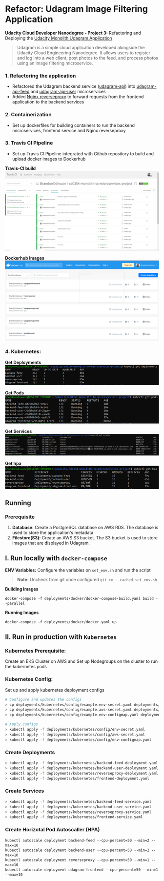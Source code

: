# Refactor: Udagram Image Filtering Application

__Udacity Cloud Developer Nanodegree - Project 3:__ Refactoring and Deploying the [Udacity Monolith Udagram Application](https://github.com/udacity/cd0354-monolith-to-microservices-project)

> Udagram is a simple cloud application developed alongside the Udacity Cloud Engineering Nanodegree. It allows users to register and log into a web client, post photos to the feed, and process photos using an image filtering microservice.

### 1. Refactoring the application
- Refactored the Udagram backend service ([udagram-api](https://github.com/udacity/cd0354-monolith-to-microservices-project/tree/main/udagram-api)) into [udagram-api-feed]() and [udagram-api-user]() microservices
- Added [Nginx reverseproxy]() to forward requests from the frontend application to the backend services

### 2. Containerization
- Set up dockerfiles for building containers to run the backend microservices, frontend service and Nginx reverseproxy

### 3. Travis CI Pipeline
- Set up Travis CI Pipeline integrated with Github repository to build and upload docker images to Dockerhub

__Travis-CI build__
<img src='screenshots/travis-ci-build.PNG'>

__Dockerhub Images__
<img src='screenshots/dockerhub-images.PNG'>

### 4. Kubernetes:

__Get Deployments__
<img src='screenshots/kubernetes-get-deployments.PNG'>

__Get Pods__
<img src='screenshots/kubernetes-get-pods.PNG'>

__Get Services__
<img src='screenshots/kubernetes-get-services.PNG'>

__Get hpa__
<img src='screenshots/kubectl-get-hpa.PNG'>

## Running

### __Prerequisite__
1. __Database:__ Create a PostgreSQL database on AWS RDS. The database is used to store the application's metadata
2. __Filestore(S3):__ Create an AWS S3 bucket. The S3 bucket is used to store images that are displayed in Udagram.

## I. Run locally with `docker-compose`

__ENV Variables:__ Configure the variables on `set_env.sh` and run the script
> __Note:__ Uncheck from git once configured `git rm --cached set_env.sh`

__Building Images__

```
docker-compose -f deployments/docker/docker-compose-build.yaml build --parallel
```

__Running Images__

```
docker-compose -f deployments/docker/docker.yaml up
```

##  II. Run in production with `Kubernetes`

### __Kubernetes Prerequisite:__ 
Create an EKS Cluster on AWS and Set up Nodegroups on the cluster to run the kubernetes pods

### __Kubernetes Config:__ 
Set up and apply kubernetes deployment configs

```bash
# Configure and updates the configs
> cp deployments/kubernetes/config/example.env-secret.yaml deployments/kubernetes/config/env-secret.yaml
> cp deployments/kubernetes/config/example.aws-secret.yaml deployments/kubernetes/config/aws-secret.yaml
> cp deployments/kubernetes/config/example.env-configmap.yaml deployments/kubernetes/config/env-configmap.yaml
```
```bash
# Apply configs
> kubectl apply -f deployments/kubernetes/config/env-secret.yaml
> kubectl apply -f deployments/kubernetes/config/aws-secret.yaml
> kubectl apply -f deployments/kubernetes/config/env-configmap.yaml
```

### __Create Deployments__
```bash
> kubectl apply -f deployments/kubernetes/backend-feed-deployment.yaml
> kubectl apply -f deployments/kubernetes/backend-user-deployment.yaml
> kubectl apply -f deployments/kubernetes/reverseproxy-deployment.yaml
> kubectl apply -f deployments/kubernetes/frontend-deployment.yaml
```

### __Create Services__
```bash
> kubectl apply -f deployments/kubernetes/backend-feed-service.yaml
> kubectl apply -f deployments/kubernetes/backend-user-service.yaml
> kubectl apply -f deployments/kubernetes/reverseproxy-service.yaml
> kubectl apply -f deployments/kubernetes/frontend-service.yaml
```

### __Create Horizotal Pod Autoscaller (HPA)__

```
kubectl autoscale deployment backend-feed --cpu-percent=50 --min=2 --max=10
kubectl autoscale deployment backend-user --cpu-percent=50 --min=2 --max=10
kubectl autoscale deployment reverseproxy --cpu-percent=50 --min=1 --max=10
kubectl autoscale deployment udagram-frontend --cpu-percent=50 --min=1 --max=10
```